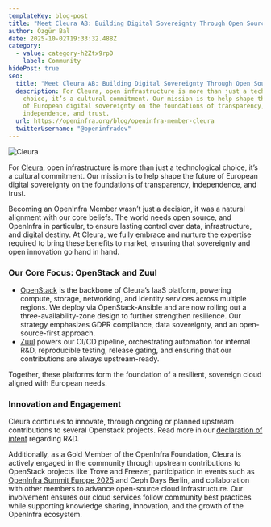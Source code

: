 ```yaml
---
templateKey: blog-post
title: "Meet Cleura AB: Building Digital Sovereignty Through Open Source"
author: Özgür Bal
date: 2025-10-02T19:33:32.488Z
category:
  - value: category-h2Ztx9rpD
    label: Community
hidePost: true
seo:
  title: "Meet Cleura AB: Building Digital Sovereignty Through Open Source"
  description: For Cleura, open infrastructure is more than just a technological
    choice, it’s a cultural commitment. Our mission is to help shape the future
    of European digital sovereignty on the foundations of transparency,
    independence, and trust.
  url: https://openinfra.org/blog/openinfra-member-cleura
  twitterUsername: "@openinfradev"
---
```

![Cleura](/img/cleura-blog.png "Cleura")

For [Cleura](https://cleura.com/), open infrastructure is more than just a technological choice, it’s a cultural commitment. Our mission is to help shape the future of European digital sovereignty on the foundations of transparency, independence, and trust.

Becoming an OpenInfra Member wasn’t just a decision, it was a natural alignment with our core beliefs. The world needs open source, and OpenInfra in particular, to ensure lasting control over data, infrastructure, and digital destiny. At Cleura, we fully embrace and nurture the expertise required to bring these benefits to market, ensuring that sovereignty and open innovation go hand in hand.

### Our Core Focus: OpenStack and Zuul

* [OpenStack](https://openstack.org) is the backbone of Cleura’s IaaS platform, powering compute, storage, networking, and identity services across multiple regions. We deploy via OpenStack-Ansible and are now rolling out a three-availability-zone design to further strengthen resilience. Our strategy emphasizes GDPR compliance, data sovereignty, and an open-source-first approach.
* [Zuul](https://zuulci.org) powers our CI/CD pipeline, orchestrating automation for internal R&D, reproducible testing, release gating, and ensuring that our contributions are always upstream-ready.

Together, these platforms form the foundation of a resilient, sovereign cloud aligned with European needs.

### Innovation and Engagement

Cleura continues to innovate, through ongoing or planned upstream contributions to several Openstack projects. Read more in our [declaration of intent](https://cleura.com/news/cleura-doubles-down-on-open-source-cloud-innovation/) regarding R&D.

Additionally, as a Gold Member of the OpenInfra Foundation, Cleura is actively engaged in the community through upstream contributions to OpenStack projects like Trove and Freezer, participation in events such as [OpenInfra Summit Europe 2025](https://openinfra.org/summit) and Ceph Days Berlin, and collaboration with other members to advance open-source cloud infrastructure. Our involvement ensures our cloud services follow community best practices while supporting knowledge sharing, innovation, and the growth of the OpenInfra ecosystem.